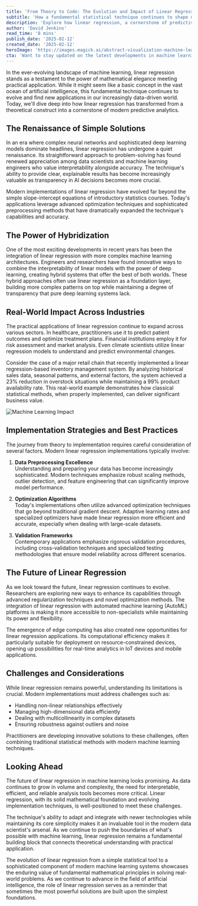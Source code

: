 ```yaml
---
title: 'From Theory to Code: The Evolution and Impact of Linear Regression in Modern Machine Learning'
subtitle: 'How a fundamental statistical technique continues to shape modern AI applications'
description: 'Explore how linear regression, a cornerstone of predictive analytics, has evolved from a theoretical construct into an integral part of modern machine learning. Discover its applications across industries, hybridization with deep learning, and the future potential of this indispensable tool in AI.'
author: 'David Jenkins'
read_time: '8 mins'
publish_date: '2025-02-12'
created_date: '2025-02-12'
heroImage: 'https://images.magick.ai/abstract-visualization-machine-learning-algorithm-geometric-patterns.jpg'
cta: 'Want to stay updated on the latest developments in machine learning and data science? Follow us on LinkedIn for expert insights, industry trends, and innovative applications of statistical techniques like linear regression.'
---
```


In the ever-evolving landscape of machine learning, linear regression stands as a testament to the power of mathematical elegance meeting practical application. While it might seem like a basic concept in the vast ocean of artificial intelligence, this fundamental technique continues to evolve and find new applications in our increasingly data-driven world. Today, we'll dive deep into how linear regression has transformed from a theoretical construct into a cornerstone of modern predictive analytics.

## The Renaissance of Simple Solutions

In an era where complex neural networks and sophisticated deep learning models dominate headlines, linear regression has undergone a quiet renaissance. Its straightforward approach to problem-solving has found renewed appreciation among data scientists and machine learning engineers who value interpretability alongside accuracy. The technique's ability to provide clear, explainable results has become increasingly valuable as transparency in AI decisions becomes more crucial.

Modern implementations of linear regression have evolved far beyond the simple slope-intercept equations of introductory statistics courses. Today's applications leverage advanced optimization techniques and sophisticated preprocessing methods that have dramatically expanded the technique's capabilities and accuracy.

## The Power of Hybridization

One of the most exciting developments in recent years has been the integration of linear regression with more complex machine learning architectures. Engineers and researchers have found innovative ways to combine the interpretability of linear models with the power of deep learning, creating hybrid systems that offer the best of both worlds. These hybrid approaches often use linear regression as a foundation layer, building more complex patterns on top while maintaining a degree of transparency that pure deep learning systems lack.

## Real-World Impact Across Industries

The practical applications of linear regression continue to expand across various sectors. In healthcare, practitioners use it to predict patient outcomes and optimize treatment plans. Financial institutions employ it for risk assessment and market analysis. Even climate scientists utilize linear regression models to understand and predict environmental changes.

Consider the case of a major retail chain that recently implemented a linear regression-based inventory management system. By analyzing historical sales data, seasonal patterns, and external factors, the system achieved a 23% reduction in overstock situations while maintaining a 99% product availability rate. This real-world example demonstrates how classical statistical methods, when properly implemented, can deliver significant business value.

![Machine Learning Impact](/AI-impact-industries.jpg)

## Implementation Strategies and Best Practices

The journey from theory to implementation requires careful consideration of several factors. Modern linear regression implementations typically involve:

1. **Data Preprocessing Excellence**  
   Understanding and preparing your data has become increasingly sophisticated. Modern techniques emphasize robust scaling methods, outlier detection, and feature engineering that can significantly improve model performance.

2. **Optimization Algorithms**  
   Today's implementations often utilize advanced optimization techniques that go beyond traditional gradient descent. Adaptive learning rates and specialized optimizers have made linear regression more efficient and accurate, especially when dealing with large-scale datasets.

3. **Validation Frameworks**  
   Contemporary applications emphasize rigorous validation procedures, including cross-validation techniques and specialized testing methodologies that ensure model reliability across different scenarios.

## The Future of Linear Regression

As we look toward the future, linear regression continues to evolve. Researchers are exploring new ways to enhance its capabilities through advanced regularization techniques and novel optimization methods. The integration of linear regression with automated machine learning (AutoML) platforms is making it more accessible to non-specialists while maintaining its power and flexibility.

The emergence of edge computing has also created new opportunities for linear regression applications. Its computational efficiency makes it particularly suitable for deployment on resource-constrained devices, opening up possibilities for real-time analytics in IoT devices and mobile applications.

## Challenges and Considerations

While linear regression remains powerful, understanding its limitations is crucial. Modern implementations must address challenges such as:

- Handling non-linear relationships effectively
- Managing high-dimensional data efficiently
- Dealing with multicollinearity in complex datasets
- Ensuring robustness against outliers and noise

Practitioners are developing innovative solutions to these challenges, often combining traditional statistical methods with modern machine learning techniques.

## Looking Ahead

The future of linear regression in machine learning looks promising. As data continues to grow in volume and complexity, the need for interpretable, efficient, and reliable analysis tools becomes more critical. Linear regression, with its solid mathematical foundation and evolving implementation techniques, is well-positioned to meet these challenges.

The technique's ability to adapt and integrate with newer technologies while maintaining its core simplicity makes it an invaluable tool in the modern data scientist's arsenal. As we continue to push the boundaries of what's possible with machine learning, linear regression remains a fundamental building block that connects theoretical understanding with practical application.

The evolution of linear regression from a simple statistical tool to a sophisticated component of modern machine learning systems showcases the enduring value of fundamental mathematical principles in solving real-world problems. As we continue to advance in the field of artificial intelligence, the role of linear regression serves as a reminder that sometimes the most powerful solutions are built upon the simplest foundations.